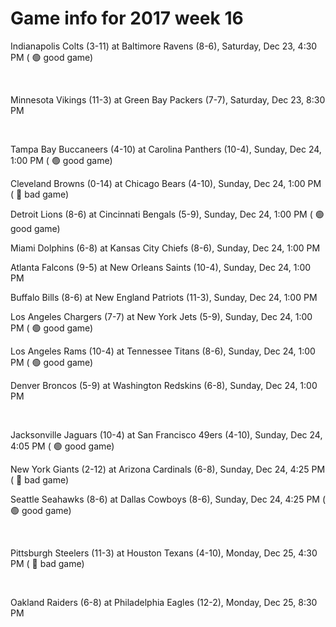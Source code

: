 # Game info for 2017 week 16

Indianapolis Colts (3-11) at Baltimore Ravens (8-6), Saturday, Dec 23, 4:30 PM (	:green_circle: good game)


<br/>

Minnesota Vikings (11-3) at Green Bay Packers (7-7), Saturday, Dec 23, 8:30 PM


<br/>

Tampa Bay Buccaneers (4-10) at Carolina Panthers (10-4), Sunday, Dec 24, 1:00 PM (	:green_circle: good game)

Cleveland Browns (0-14) at Chicago Bears (4-10), Sunday, Dec 24, 1:00 PM (	:red_circle: bad game)

Detroit Lions (8-6) at Cincinnati Bengals (5-9), Sunday, Dec 24, 1:00 PM (	:green_circle: good game)

Miami Dolphins (6-8) at Kansas City Chiefs (8-6), Sunday, Dec 24, 1:00 PM

Atlanta Falcons (9-5) at New Orleans Saints (10-4), Sunday, Dec 24, 1:00 PM

Buffalo Bills (8-6) at New England Patriots (11-3), Sunday, Dec 24, 1:00 PM

Los Angeles Chargers (7-7) at New York Jets (5-9), Sunday, Dec 24, 1:00 PM (	:green_circle: good game)

Los Angeles Rams (10-4) at Tennessee Titans (8-6), Sunday, Dec 24, 1:00 PM (	:green_circle: good game)

Denver Broncos (5-9) at Washington Redskins (6-8), Sunday, Dec 24, 1:00 PM


<br/>

Jacksonville Jaguars (10-4) at San Francisco 49ers (4-10), Sunday, Dec 24, 4:05 PM (	:green_circle: good game)

New York Giants (2-12) at Arizona Cardinals (6-8), Sunday, Dec 24, 4:25 PM (	:red_circle: bad game)

Seattle Seahawks (8-6) at Dallas Cowboys (8-6), Sunday, Dec 24, 4:25 PM (	:green_circle: good game)


<br/>

Pittsburgh Steelers (11-3) at Houston Texans (4-10), Monday, Dec 25, 4:30 PM (	:red_circle: bad game)


<br/>

Oakland Raiders (6-8) at Philadelphia Eagles (12-2), Monday, Dec 25, 8:30 PM

